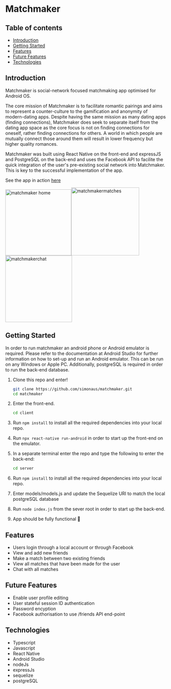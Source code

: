 # Matchmaker

## Table of contents
- [Introduction](#Introduction)
- [Getting Started](#Getting-Started)
- [Features](#Features)
- [Future Features](#Future-Features)
- [Technologies](#Technologies)

## Introduction
Matchmaker is social-network focused matchmaking app optimised for Android OS. 

The core mission of Matchmaker is to facilitate romantic pairings and aims to represent a counter-culture to the gamification and anonymity of modern-dating apps. Despite having the same mission as many dating apps (finding connections), Matchmaker does seek to separate itself from the dating app space as the core focus is not on finding connections for oneself, rather finding connections for others. A world in which people are mutually connect those around them will result in lower frequency but higher quality romances.  

Matchmaker was built using React Native on the front-end and expressJS and PostgreSQL on the back-end and uses the Facebook API to facilite the quick integration of the user's pre-existing social network into Matchmaker. This is key to the successful implementation of the app. 

See the app in action [here](https://youtu.be/mShixnhaUJY)

<img width="206" alt="matchmaker home" src="https://user-images.githubusercontent.com/66684013/125109531-6876ae00-e0db-11eb-81a6-a1d889c0f08f.PNG"><img width="212" alt="matchmakermatches" src="https://user-images.githubusercontent.com/66684013/125109458-4c730c80-e0db-11eb-92b8-85b2529ec8df.PNG">
<img width="208" alt="matchmakerchat" src="https://user-images.githubusercontent.com/66684013/125109297-13d33300-e0db-11eb-8543-11b70484270f.PNG">


## Getting Started

In order to run matchmaker an android phone or Android emulator is required. Please refer to the documentation at Android Studio for further information on how to set-up and run an Android emulator. This can be run on any Windows or Apple PC. Additionally, postgreSQL is required in order to run the back-end database. 

1. Clone this repo and enter!

   ```bash
   git clone https://github.com/simonaus/matchmaker.git
   cd matchmaker
   ```

2. Enter the front-end.

   ```bash
   cd client
   ```

3. Run ````npm install```` to install all the required dependencies into your local repo. 

4. Run ````npx react-native run-android```` in order to start up the front-end on the emulator.

5. In a separate terminal enter the repo and type the following to enter the back-end: 

   ```bash
   cd server
   ```
   
6. Run ````npm install```` to install all the required dependencies into your local repo. 

7. Enter models/models.js and update the Sequelize URI to match the local postgreSQL database

8. Run ````node index.js````  from the sever root in order to start up the back-end.

9. App should be fully functional 🎈

## Features

- Users login through a local account or through Facebook
- View and add new friends
- Make a match between two existing friends
- View all matches that have been made for the user
- Chat with all matches

## Future Features

- Enable user profile editing
- User stateful session ID authentication
- Password encyption
- Facebook authorisation to use /friends API end-point

## Technologies

- Typescript
- Javascript
- React Native
- Android Studio
- nodeJs
- expressJs
- sequelize
- postgreSQL


